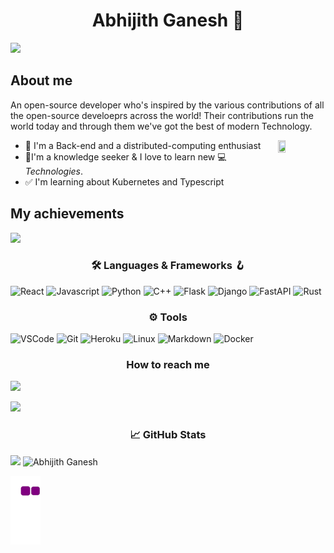<h1 align = "center"> Abhijith Ganesh 🚀 </h1>

<img src="https://readme-typing-svg.herokuapp.com/?color=e74e1f&width=460&height=72&lines=Cloud+Enthusiast;Machine+Learning+Advocate;Kubernetetes+Evangelist">


## About me


<p> An open-source developer who's inspired by the various contributions of all the open-source develoeprs across the world! Their contributions run the world today and through them we've got the best of modern Technology. </p>

<img align="right" src = "https://user-images.githubusercontent.com/67182544/181340750-672419cb-2fcc-434f-870e-d3e2871764ac.png" width="15%" height="30%"/>


- 🔭️ I'm a Back-end and a distributed-computing enthusiast
- 🎇I'm a knowledge seeker & I love to learn new 💻 _Technologies_.
- ✅ I'm learning about Kubernetes and Typescript



## My achievements

<img src="https://github-profile-trophy.vercel.app/?username=AbhijithGanesh&row=1&column=9">
 

<h3 align="center">🛠️ Languages & Frameworks 🪝</h3>

![React](https://img.shields.io/badge/-React-blue?style=for-the-badge&logo=react&logoColor=white)
![Javascript](https://img.shields.io/badge/-Javascript-ffb400?style=for-the-badge&logo=javascript&logoColor=ffff3f)
![Python](https://img.shields.io/badge/python%20-%231572B6.svg?&style=for-the-badge&logo=python&logoColor=white)
![C++](https://img.shields.io/badge/c++%20-%2300599C.svg?&style=for-the-badge&logo=c%2B%2B&ogoColor=white)
![Flask](https://img.shields.io/badge/flask%20-%23000.svg?&style=for-the-badge&logo=flask&logoColor=white)
![Django](https://img.shields.io/badge/-Django-003f2c?style=for-the-badge&logo=django&logoColor=fff&labelColor=003f2c)
![FastAPI](https://img.shields.io/badge/-FastAPI-%23003d05?style=for-the-badge&logo=fastapi)
![Rust](https://img.shields.io/badge/rust-%23000.svg?&style=for-the-badge&logo=rust&logoColor=white)

<h3 align="center">⚙️ Tools</h3>

![VSCode](https://img.shields.io/badge/-vscode-00a8e8?style=for-the-badge&logo=visual-studio-code)
![Git](https://img.shields.io/badge/git%20-%23F05033.svg?&style=for-the-badge&logo=git&logoColor=white)
![Heroku](https://img.shields.io/badge/-Heroku-333333?style=for-the-badge&logo=Heroku)
![Linux](https://img.shields.io/badge/-linux-772953?style=for-the-badge&logo=linux)
![Markdown](https://img.shields.io/badge/markdown-%23000000.svg?&style=for-the-badge&logo=markdown&logoColor=white)
![Docker](https://img.shields.io/badge/-Docker-blue?style=for-the-badge&logo=docker&logoColor=white)

<h3 align="center"> How to reach me </h3>

[<img src="https://img.shields.io/badge/LinkedIn-Abhijith%20Ganesh-blue?style=for-the-badge&logo=linkedin">](https://www.linkedin.com/in/AbhijithGanesh14/)

[<img src = "https://img.shields.io/badge/Twitter-Abhijith%20Ganesh-blue?style=for-the-badge&logo=twitter&logoColor=white">](https://www.twitter.com/GaneshAbhijith)



<h3 align="center"> <b> 📈 GitHub Stats </b> </h3>
<p> 
<img width="46%" src = "https://github-readme-streak-stats.herokuapp.com/?user=AbhijithGanesh&theme=algolia"/>
<img width="46%" src="https://github-readme-stats.vercel.app/api?username=AbhijithGanesh&count_private=true&show_icons=true&include_all_commits=false&theme=algolia" alt="Abhijith Ganesh" />
</p>


![snake gif](https://github.com/AbhijithGanesh/AbhijithGanesh/blob/output/github-contribution-grid-snake.gif)
